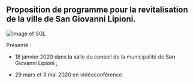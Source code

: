 ## Proposition de programme pour la revitalisation de la ville de San Giovanni Lipioni.

![Image of SGL](/masonry/m-c.jpg)

Présenté :

* 18 janvier 2020 dans la salle du conseil de la municipalité de San Giovanni Lipioni ;

* 29 mars et 3 mai 2020 en vidéoconférence